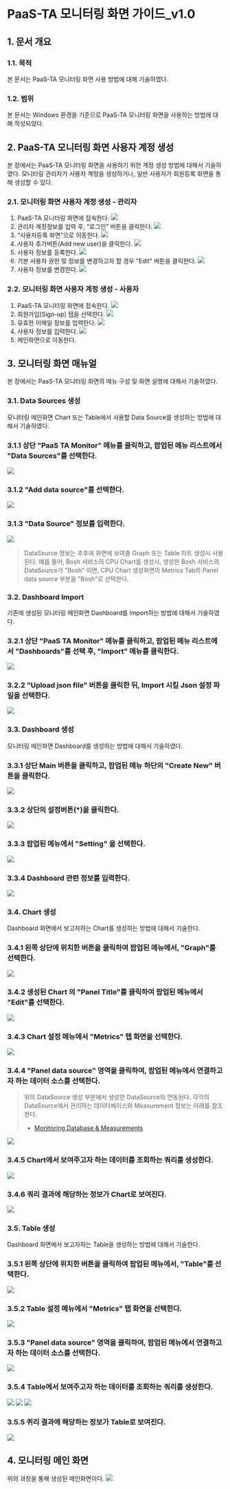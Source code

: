 # PaaS-TA 모니터링 화면 가이드\_v1.0

## 1. 문서 개요

### 1.1. 목적

본 문서는 PaaS-TA 모니터링 화면 사용 방법에 대해 기술하였다.

### 1.2. 범위

본 문서는 Windows 환경을 기준으로 PaaS-TA 모니터링 화면을 사용하는 방법에 대해 작성되었다.

## 2.  PaaS-TA 모니터링 화면 사용자 계정 생성

본 장에서는 PaaS-TA 모니터링 화면을 사용하기 위한 계정 생성 방법에 대해서 기술하였다. 모니터링 관리자가 사용자 계정을 생성하거나, 일반 사용자가 회원등록 화면을 통해 생성할 수 있다.

### 2.1.  모니터링 화면 사용자 계정 생성 - 관리자

1. PaaS-TA 모니터링 화면에 접속한다. ![](../../.gitbook/assets/2-1-1%20%281%29.png)
2. 관리자 계정정보를 입력 후, “로그인” 버튼을 클릭한다. ![](../../.gitbook/assets/2-1-2.png)
3. “사용자등록 화면”으로 이동한다. ![](../../.gitbook/assets/2-1-3%20%284%29.png)
4. 사용자 추가버튼\(Add new user\)을 클릭한다. ![](../../.gitbook/assets/2-1-4%20%283%29.png)
5. 사용자 정보를 등록한다. ![](../../.gitbook/assets/2-1-5.png)
6. 기본 사용자 권한 및 정보를 변경하고자 할 경우 "Edit" 버튼을 클릭한다. ![](../../.gitbook/assets/2-1-6.png)
7. 사용자 정보를 변경한다. ![](../../.gitbook/assets/2-1-7.png)

### 2.2.  모니터링 화면 사용자 계정 생성 - 사용자

1. PaaS-TA 모니터링 화면에 접속한다. ![](../../.gitbook/assets/2-1-1%20%281%29.png)
2. 회원가입\(Sign-up\) 탭을 선택한다. ![](../../.gitbook/assets/2-2-2%20%281%29.png)
3. 유효한 이메일 정보를 입력한다. ![](../../.gitbook/assets/2-2-3%20%281%29.png)
4. 사용자 정보를 입력한다. ![](../../.gitbook/assets/2-2-4.png)
5. 메인화면으로 이동한다.

## 3. 모니터링 화면 매뉴얼

본 장에서는 PaaS-TA 모니터링 화면의 메뉴 구성 및 화면 설명에 대해서 기술하였다.

### 3.1.  Data Sources 생성

모니터링 메인화면 Chart 또는 Table에서 사용할 Data Source를 생성하는 방법에 대해서 기술하였다.

### 3.1.1 상단 "PaaS TA Monitor" 메뉴를 클릭하고, 팝업된 메뉴 리스트에서 "Data Sources"를 선택한다.

![](../../.gitbook/assets/3-1-1%20%282%29.png)

### 3.1.2 "Add data source"를 선택한다.

![](../../.gitbook/assets/3-1-2.png)

### 3.1.3 "Data Source" 정보를 입력한다.

![](../../.gitbook/assets/3-1-3.png)

> DataSource 정보는 추후에 화면에 보여줄 Graph 또는 Table 차트 생성시 사용된다. 예를 들어, Bosh 서비스의 CPU Chart를 생성시, 생성한 Bosh 서비스의 DataSource가 "Bosh" 이면, CPU Chart 생성화면의 Metrics Tab의 Panel data source 부분을 "Bosh"로 선택한다.

### 3.2.  Dashboard Import

기존에 생성된 모니터링 메인화면 Dashboard를 Import하는 방법에 대해서 기술하였다.

### 3.2.1 상단 "PaaS TA Monitor" 메뉴를 클릭하고, 팝업된 메뉴 리스트에서 "Dashboards"를 선택 후, "Import" 메뉴를 클릭한다.

![](../../.gitbook/assets/3-2-1%20%281%29.png)

### 3.2.2 "Upload json file" 버튼을 클릭한 뒤, Import 시킬 Json 설정 파일을 선택한다.

![](../../.gitbook/assets/3-2-2.png)

### 3.3.  Dashboard 생성

모니터링 메인화면 Dashboard를 생성하는 방법에 대해서 기술하였다.

### 3.3.1 상단 Main 버튼을 클릭하고, 팝업된 메뉴 하단의 "Create New" 버튼을 클릭한다.

![](../../.gitbook/assets/3-3-1.png)

### 3.3.2 상단의 설정버튼\(\*\)을 클릭한다.

![](../../.gitbook/assets/3-3-2.png)

### 3.3.3 팝업된 메뉴에서 "Setting" 을 선택한다.

![](../../.gitbook/assets/3-3-3.png)

### 3.3.4 Dashboard 관련 정보를 입력한다.

![](../../.gitbook/assets/3-3-4.png)

### 3.4.  Chart 생성

Dashboard 화면에서 보고자하는 Chart를 생성하는 방법에 대해서 기술한다.

### 3.4.1 왼쪽 상단에 위치한 버튼을 클릭하여 팝업된 메뉴에서, "Graph"를 선택한다.

![](../../.gitbook/assets/3-4-1.png)

### 3.4.2 생성된 Chart 의 "Panel Title"를 클릭하여 팝업된 메뉴에서 "Edit"를 선택한다.

![](../../.gitbook/assets/3-4-2.png)

### 3.4.3 Chart 설정 메뉴에서 "Metrics" 탭 화면을 선택한다.

![](../../.gitbook/assets/3-4-3.png)

### 3.4.4 "Panel data source" 영역을 클릭하여, 팝업된 메뉴에서 연결하고자 하는 데이터 소스를 선택한다.

> 위의 DataSource 생성 부분에서 생성한 DataSource와 연동된다. 각각의 DataSource에서 관리하는 데이터베이스와 Measurement 정보는 아래를 참조한다.
>
> * [Monitoring Database & Measurements](https://github.com/PaaS-TA/Guide-2.0-Linguine-/blob/master/Use-Guide/PaaS-TA%20%EB%AA%A8%EB%8B%88%ED%84%B0%EB%A7%81%20DB%20%EB%B0%8F%20Metrics%20%EA%B0%80%EC%9D%B4%EB%93%9C.md)

![](../../.gitbook/assets/3-4-4.png)

### 3.4.5 Chart에서 보여주고자 하는 데이터를 조회하는 쿼리를 생성한다.

![](../../.gitbook/assets/3-4-5.png)

### 3.4.6 쿼리 결과에 해당하는 정보가 Chart로 보여진다.

![](../../.gitbook/assets/3-4-6.png)

### 3.5.  Table 생성

Dashboard 화면에서 보고자하는 Table을 생성하는 방법에 대해서 기술한다.

### 3.5.1 왼쪽 상단에 위치한 버튼을 클릭하여 팝업된 메뉴에서, "Table"를 선택한다.

![](../../.gitbook/assets/3-5-1.png)

### 3.5.2 Table 설정 메뉴에서 "Metrics" 탭 화면을 선택한다.

![](../../.gitbook/assets/3-5-2.png)

### 3.5.3 "Panel data source" 영역을 클릭하여, 팝업된 메뉴에서 연결하고자 하는 데이터 소스를 선택한다.

![](../../.gitbook/assets/3-5-3.png)

### 3.5.4 Table에서 보여주고자 하는 데이터를 조회하는 쿼리를 생성한다.

![](../../.gitbook/assets/3-5-4-1.png) ![](../../.gitbook/assets/3-5-4-2.png) ![](../../.gitbook/assets/3-5-4-3.png)

### 3.5.5 퀴리 결과에 해당하는 정보가 Table로 보여진다.

![](../../.gitbook/assets/3-3-5.png)

## 4. 모니터링 메인 화면

위의 과정을 통해 생성된 메인화면이다. ![](../../.gitbook/assets/main.png)

